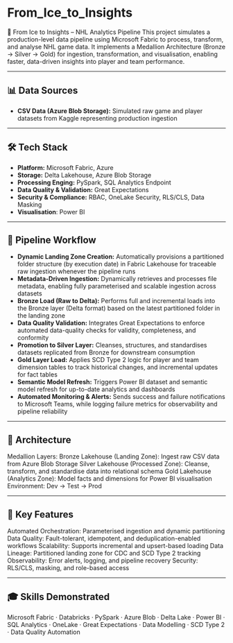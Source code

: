 # From_Ice_to_Insights

🧊 From Ice to Insights – NHL Analytics Pipeline
This project simulates a production-level data pipeline using Microsoft Fabric to process, transform, and analyse NHL game data. It implements a Medallion Architecture (Bronze → Silver → Gold) for ingestion, transformation, and visualisation, enabling faster, data-driven insights into player and team performance.

---

## 📊 Data Sources
- **CSV Data (Azure Blob Storage):** Simulated raw game and player datasets from Kaggle representing production ingestion

---

## 🛠 Tech Stack
- **Platform:** Microsoft Fabric, Azure
- **Storage:** Delta Lakehouse, Azure Blob Storage
- **Processing Enging:** PySpark, SQL Analytics Endpoint
- **Data Quality & Validation:** Great Expectations  
- **Security & Compliance:** RBAC, OneLake Security, RLS/CLS, Data Masking
- **Visualisation**: Power BI

---

## 🔄 Pipeline Workflow
- **Dynamic Landing Zone Creation:** Automatically provisions a partitioned folder structure (by execution date) in Fabric Lakehouse for traceable raw ingestion whenever the pipeline runs
- **Metadata-Driven Ingestion:** Dynamically retrieves and processes file metadata, enabling fully parameterised and scalable ingestion across datasets
- **Bronze Load (Raw to Delta):** Performs full and incremental loads into the Bronze layer (Delta format) based on the latest partitioned folder in the landing zone
- **Data Quality Validation:** Integrates Great Expectations to enforce automated data-quality checks for validity, completeness, and conformity
- **Promotion to Silver Layer:** Cleanses, structures, and standardises datasets replicated from Bronze for downstream consumption
- **Gold Layer Load:** Applies SCD Type 2 logic for player and team dimension tables to track historical changes, and incremental updates for fact tables
- **Semantic Model Refresh:** Triggers Power BI dataset and semantic model refresh for up-to-date analytics and dashboards
- **Automated Monitoring & Alerts:** Sends success and failure notifications to Microsoft Teams, while logging failure metrics for observability and pipeline reliability

---

## 🧩 Architecture
Medallion Layers:
Bronze Lakehouse (Landing Zone): Ingest raw CSV data from Azure Blob Storage
Silver Lakehouse (Processed Zone): Cleanse, transform, and standardise data into relational schema
Gold Lakehouse (Analytics Zone): Model facts and dimensions for Power BI visualisation
Environment: Dev → Test → Prod

---

## 🌟 Key Features
Automated Orchestration: Parameterised ingestion and dynamic partitioning
Data Quality: Fault-tolerant, idempotent, and deduplication-enabled workflows
Scalability: Supports incremental and upsert-based loading
Data Lineage: Partitioned landing zone for CDC and SCD Type 2 tracking
Observability: Error alerts, logging, and pipeline recovery
Security: RLS/CLS, masking, and role-based access

---

## 🎓 Skills Demonstrated
Microsoft Fabric · Databricks · PySpark · Azure Blob · Delta Lake · Power BI · SQL Analytics · OneLake · Great Expectations · Data Modelling · SCD Type 2 · Data Quality Automation
